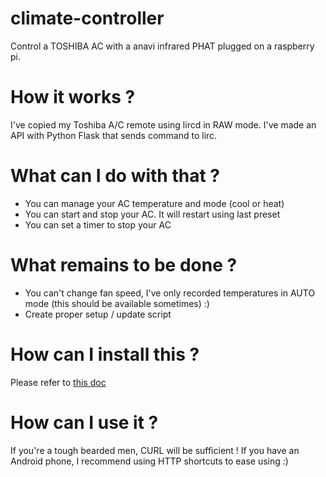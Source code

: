 climate-controller
===

Control a TOSHIBA AC with a anavi infrared PHAT plugged on a raspberry pi.

How it works ?
==============
I've copied my Toshiba A/C remote using lircd in RAW mode.
I've made an API with Python Flask that sends command to lirc.

What can I do with that ?
=========================
* You can manage your AC temperature and mode (cool or heat)
* You can start and stop your AC. It will restart using last preset
* You can set a timer to stop your AC

What remains to be done ?
=========================
* You can't change fan speed, I've only recorded temperatures in AUTO mode (this should be available sometimes) :)
* Create proper setup / update script

How can I install this ?
========================
Please refer to [this doc](setup.md)


How can I use it ?
==================
If you're a tough bearded men, CURL will be sufficient !
If you have an Android phone, I recommend using HTTP shortcuts to ease using :)





